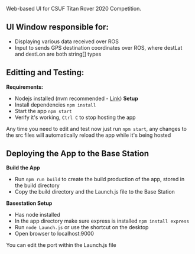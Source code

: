 Web-based UI for CSUF Titan Rover 2020 Competition.

## UI Window responsible for:
- Displaying various data received over ROS
- Input to sends GPS destination coordinates over ROS, where destLat and destLon are both string[] types

## Editting and Testing:
**Requirements:**
- Nodejs installed (nvm recommended - [Link](https://github.com/nvm-sh/nvm#installation-and-update))
**Setup**
- Install dependencies `npm install`
- Start the app `npm start`
- Verify it's working, `Ctrl C` to stop hosting the app

Any time you need to edit and test now just run `npm start`, any changes to the src files will automatically reload the app while it's being hosted

## Deploying the App to the Base Station
**Build the App**
- Run `npm run build` to create the build production of the app, stored in the build directory
- Copy the build directory and the Launch.js file to the Base Station

**Basestation Setup**
- Has node installed
- In the app directory make sure express is installed `npm install express`
- Run `node Launch.js` or use the shortcut on the desktop
- Open browser to localhost:9000

You can edit the port within the Launch.js file